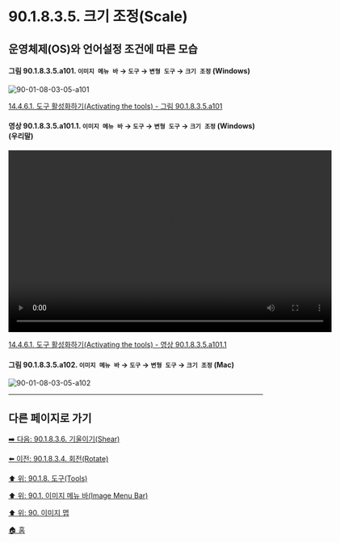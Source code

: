 # 90.1.8.3.5. 크기 조정(Scale)
## 운영체제(OS)와 언어설정 조건에 따른 모습

<a id="90-01-08-03-05-a101"></a>

#### 그림 90.1.8.3.5.a101. `이미지 메뉴 바` → `도구` → `변형 도구` → `크기 조정` (Windows)
![90-01-08-03-05-a101](https://github.com/wonder13662/gimp/assets/15767104/81d644a1-50db-4041-9275-cedb3150c59f)

[14.4.6.1. 도구 활성화하기(Activating the tools) - 그림 90.1.8.3.5.a101](./14-04-06-01-activating_the_tool.md#90-01-08-03-05-a101)

<a id="90-01-08-03-05-a101-01"></a>

#### 영상 90.1.8.3.5.a101.1. `이미지 메뉴 바` → `도구` → `변형 도구` → `크기 조정` (Windows) (우리말)
<video controls="controls" width="640" height="360" src="https://github.com/wonder13662/gimp/assets/15767104/9c7f8897-fdae-4ca1-865c-15d2681183e9"></video>

[14.4.6.1. 도구 활성화하기(Activating the tools) - 영상 90.1.8.3.5.a101.1](./14-04-06-01-activating_the_tool.md#90-01-08-03-05-a101-01)

<a id="90-01-08-03-05-a102"></a>

#### 그림 90.1.8.3.5.a102. `이미지 메뉴 바` → `도구` → `변형 도구` → `크기 조정` (Mac)
![90-01-08-03-05-a102](https://github.com/wonder13662/gimp/assets/15767104/e2cc9350-f8fe-4633-88a8-70762160dced)

***

## 다른 페이지로 가기

[➡️ 다음: 90.1.8.3.6. 기울이기(Shear)](./90-01-08-03-06-shear.md)

[⬅️ 이전: 90.1.8.3.4. 회전(Rotate)](./90-01-08-03-04-rotate.md)

[⬆️ 위: 90.1.8. 도구(Tools)](./90-01-08-00-tools.md)

[⬆️ 위: 90.1. 이미지 메뉴 바(Image Menu Bar)](./90-01-00-image-menu-bar.md)

[⬆️ 위: 90. 이미지 맵](./90-00-image-map.md)

[🏠 홈](./00-home.md)
